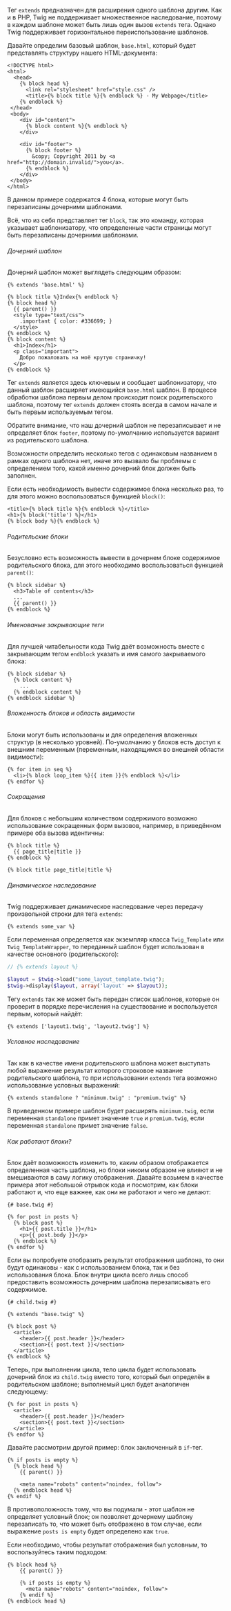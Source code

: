 
Тег ```extends``` предназначен для расширения одного шаблона другим. Как и в PHP, Twig не поддерживает множественное наследование, поэтому в каждом шаблоне может быть лишь один вызов ```extends``` тега. Однако Twig поддерживает горизонтальное переиспользование шаблонов.

Давайте определим базовый шаблон, ```base.html```, который будет представлять структуру нашего HTML-документа:

```twig
<!DOCTYPE html>
<html>
  <head>
    {% block head %}
      <link rel="stylesheet" href="style.css" />
      <title>{% block title %}{% endblock %} - My Webpage</title>
    {% endblock %}
 </head>
 <body>
    <div id="content">
      {% block content %}{% endblock %}
    </div>
    
    <div id="footer">
      {% block footer %}
        &copy; Copyright 2011 by <a href="http://domain.invalid/">you</a>.
      {% endblock %}
    </div>
 </body>
</html>
```

В данном примере содержатся 4 блока, которые могут быть перезаписаны дочерними шаблонами.

Всё, что из себя представляет тег ```block```, так это команду, которая указывает шаблонизатору, что определенные части страницы могут быть перезаписаны дочерними шаблонами.

###### Дочерний шаблон

Дочерний шаблон может выглядеть следующим образом:

```twig
{% extends 'base.html' %}

{% block title %}Index{% endblock %}
{% block head %}
  {{ parent() }}
  <style type="text/css">
    .important { color: #336699; }
  </style>
{% endblock %}
{% block content %}
  <h1>Index</h1>
  <p class="important">
    Добро пожаловать на моё крутую страничку!
  </p>
{% endblock %}
```

Тег ```extends``` является здесь ключевым и сообщает шаблонизатору, что данный шаблон расширяет имеющийся ```base.html``` шаблон. В процессе обработки шаблона первым делом происходит поиск родительского шаблона, поэтому тег ```extends``` должен стоять всегда в самом начале и быть первым используемым тегом.

Обратите внимание, что наш дочерний шаблон не перезаписывает и не определяет блок ```footer```, поэтому по-умолчанию используется вариант из родительского шаблона. 

Возможности определить несколько тегов с одинаковым названием в рамках одного шаблона нет, иначе это вызвало бы проблемы с определением того, какой именно дочерний блок должен быть заполнен.

Если есть необходимость вывести содержимое блока несколько раз, то для этого можно воспользоваться функцией ```block()```:

```twig
<title>{% block title %}{% endblock %}</title>
<h1>{% block('title') %}</h1>
{% block body %}{% endblock %}
```

###### Родительские блоки

Безусловно есть возможность вывести в дочернем блоке содержимое родительского блока, для этого необходимо воспользоваться функцией ```parent()```:

```twig
{% block sidebar %}
  <h3>Table of contents</h3>
  ...
  {{ parent() }}
{% endblock %}
```

###### Именованые закрывающие теги

Для лучшей читабельности кода Twig даёт возможность вместе с закрывающим тегом ```endblock``` указать и имя самого закрываемого блока:

```twig
{% block sidebar %}
  {% block content %}
    ...
  {% endblock content %}
{% endblock sidebar %}
```

###### Вложенность блоков и область видимости

Блоки могут быть использованы и для определения вложенных структур (в несколько уровней). По-умолчанию у блоков есть доступ к внешним переменным (переменным, находящимся во внешней области видимости):

```twig
{% for item in seq %}
  <li>{% block loop_item %}{{ item }}{% endblock %}</li>
{% endfor %}
```

###### Сокращения

Для блоков с небольшим количеством содержимого возможно использование сокращенных форм вызовов, например, в приведённом примере оба вызова идентичны:

```twig
{% block title %}
  {{ page_title|title }}
{% endblock %}
```

```twig
{% block title page_title|title %}
```

###### Динамическое наследование

Twig поддерживает динамическое наследование через передачу произвольной строки для тега ```extends```:

```twig
{% extends some_var %}
```

Если переменная определяется как экземпляр класса ```Twig_Template``` или ```Twig_TemplateWrapper```, то переданный шаблон будет использован в качестве основного (родительского):

```php
// {% extends layout %}

$layout = $twig->load("some_layout_template.twig");
$twig->display($layout, array('layout' => $layout));
```

Тегу ```extends``` так же может быть передан список шаблонов, которые он проверит в порядке перечисления на существование и воспользуется первым, который найдёт:

```twig
{% extends ['layout1.twig', 'layout2.twig'] %}
```

###### Условное наследование

Так как в качестве имени родительского шаблона может выступать любой выражение результат которого строковое название родительского шаблона, то при использовании ```extends``` тега возможно использование условных выражений:

```twig
{% extends standalone ? "minimum.twig" : "premium.twig" %}
```

В приведенном примере шаблон будет расширять ```minimum.twig```, если переменная ```standalone``` примет значение ```true``` и ```premium.twig```, если переменная ```standalone``` примет значение ```false```.

###### Как работают блоки?

Блок даёт возможность изменить то, каким образом отображается определенная часть шаблона, но блоки никоим образом не влияют и не вмешиваются в саму логику отображения. Давайте возьмем в качестве примера этот небольшой отрывок кода и посмотрим, как блоки работают и, что еще важнее, как они не работают и чего не делают:

```twig
{# base.twig #}

{% for post in posts %}
  {% block post %}
    <h1>{{ post.title }}</h1>
    <p>{{ post.body }}</p>
  {% endblock %}
{% endfor %}
```

Если вы попробуете отобразить результат отображения шаблона, то они будут одинаковы - как с использованием блока, так и без использования блока. Блок внутри цикла всего лишь способ предоставить возможность дочерним шаблона перезаписывать его содержимое.

```twig
{# child.twig #}

{% extends "base.twig" %}

{% block post %}
  <article>
    <header>{{ post.header }}</header>
    <section>{{ post.text }}</section>
  </article>
{% endblock %}
```

Теперь, при выполнении цикла, тело цикла будет использовать дочерний блок из ```child.twig``` вместо того, который был определён в родительском шаблоне; выполнемый цикл будет аналогичен следующему:

```twig
{% for post in posts %}
  <article>
    <header>{{ post.header }}</header>
    <section>{{ post.text }}</section>
  </article>
{% endfor %}
```

Давайте рассмотрим другой пример: блок заключенный в ```if```-тег.

```twig
{% if posts is empty %}
  {% block head %}
    {{ parent() }}
    
    <meta name="robots" content="noindex, follow">
  {% endblock head %}
{% endif %}
```

В противоположность тому, что вы подумали - этот шаблон не определяет условный блок; он позволяет дочернему шаблону перезаписать то, что может быть отображено в том случае, если выражение ```posts is empty``` будет определено как ```true```.

Если необходимо, чтобы результат отображения был условным, то воспользуйтесь таким подходом:

```twig
{% block head %}
    {{ parent() }}
    
    {% if posts is empty %}
      <meta name="robots" content="noindex, follow">
    {% endif %}
{% endblock head %}
```
